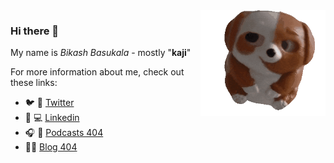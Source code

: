 <img align='right' src='https://github.com/kaji-bikash/kaji-bikash/raw/master/doggy.gif' width='200"'>

### Hi there 👋

My name is *Bikash Basukala* - mostly "**kaji**" 

For more information about me, check out these links:

 - :bird: :hatching_chick: [Twitter](https://twitter.com/kajisaap/)
 - :office: :computer: [Linkedin](https://www.linkedin.com/in/kajibikash)
 - :headphones: :musical_score: [Podcasts 404]()
 - :notebook::memo: [Blog 404]()

